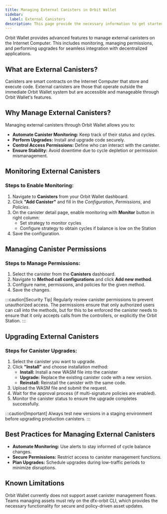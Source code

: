 ```yaml
---
title: Managing External Canisters in Orbit Wallet
sidebar:
  label: External Canisters
description: This page provide the necessary information to get started with Orbit.
---
```


Orbit Wallet provides advanced features to manage external canisters on the Internet Computer. This includes monitoring, managing permissions, and performing upgrades for seamless integration with decentralized applications.

## **What are External Canisters?**

Canisters are smart contracts on the Internet Computer that store and execute code. External canisters are those that operate outside the immediate Orbit Wallet system but are accessible and manageable through Orbit Wallet's features.

## **Why Manage External Canisters?**

Managing external canisters through Orbit Wallet allows you to:

- **Automate Canister Monitoring:** Keep track of their status and cycles.
- **Perform Upgrades:** Install and upgrade code securely.
- **Control Access Permissions:** Define who can interact with the canister.
- **Ensure Stability:** Avoid downtime due to cycle depletion or permission mismanagement.

## **Monitoring External Canisters**

### **Steps to Enable Monitoring:**

1. Navigate to **Canisters** from your Orbit Wallet dashboard.
2. Click **"Add Canister"** and fill in the _Configuration_, _Permissions_, and _Policies_.
3. On the canister detail page, enable monitoring with **Monitor** button in right column:
   - Set strategy to monitor cycles
   - Configure strategy to obtain cycles if balance is low on the Station
4. Save the configuration.

## **Managing Canister Permissions**

### **Steps to Manage Permissions:**

1. Select the canister from the **Canisters** dashboard.
2. Navigate to **Method call configurations** and click **Add new method**.
3. Configure name, permissions, and policies for the given method.
4. Save the changes.

:::caution[Security Tip]
Regularly review canister permissions to prevent unauthorized access. The permissions ensure that only authorized users can call into the methods, but for this to be enforced the canister needs to ensure that it only accepts calls from the controllers, or explicitly the Orbit Station.
:::

## **Upgrading External Canisters**

### **Steps for Canister Upgrades:**

1. Select the canister you want to upgrade.
2. Click **"Install"** and choose installation method:
   - **Install:** Install a new WASM file into the canister
   - **Upgrade:** Replace the existing canister code with a new version.
   - **Reinstall:** Reinstall the canister with the same code.
3. Upload the WASM file and submit the request.
4. Wait for the approval process (if multi-signature policies are enabled).
5. Monitor the canister status to ensure the upgrade completes successfully.

:::caution[Important]
Always test new versions in a staging environment before upgrading production canisters.
:::

## **Best Practices for Managing External Canisters**

- **Automate Monitoring:** Use alerts to stay informed of cycle balance changes.
- **Secure Permissions:** Restrict access to canister management functions.
- **Plan Upgrades:** Schedule upgrades during low-traffic periods to minimize disruptions.

## **Known Limitations**

Orbit Wallet currently does not support asset canister management flows. Teams managing assets must rely on the dfx-orbit CLI, which provides the necessary functionality for secure and policy-driven asset updates.
